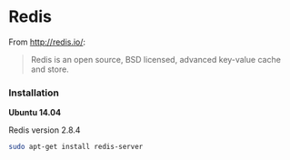 # Redis

From http://redis.io/:

> Redis is an open source, BSD licensed, advanced key-value cache and store.

### Installation

**Ubuntu 14.04**

Redis version 2.8.4
```bash
sudo apt-get install redis-server
```
